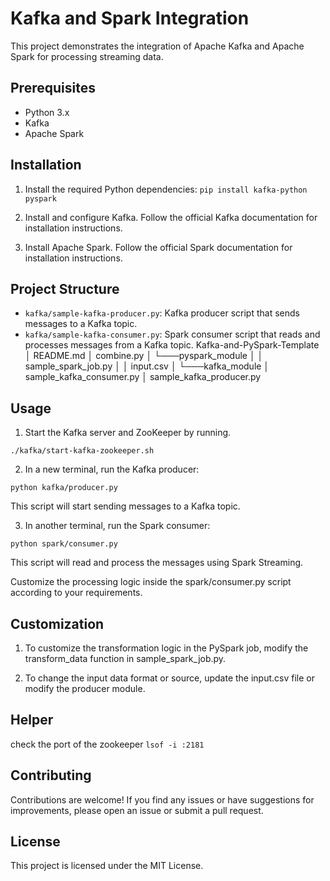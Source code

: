 # Kafka and Spark Integration

This project demonstrates the integration of Apache Kafka and Apache Spark for processing streaming data.

## Prerequisites

- Python 3.x
- Kafka
- Apache Spark

## Installation

1. Install the required Python dependencies:
```pip install kafka-python pyspark```

2. Install and configure Kafka. Follow the official Kafka documentation for installation instructions.

3. Install Apache Spark. Follow the official Spark documentation for installation instructions.

## Project Structure

- `kafka/sample-kafka-producer.py`: Kafka producer script that sends messages to a Kafka topic.
- `kafka/sample-kafka-consumer.py`: Spark consumer script that reads and processes messages from a Kafka topic.
    Kafka-and-PySpark-Template
    │ README.md
    │ combine.py
    │
    └───pyspark_module
    │ │ sample_spark_job.py
    │ │ input.csv
    │
    └───kafka_module
    │ sample_kafka_consumer.py
    │ sample_kafka_producer.py

## Usage

1. Start the Kafka server and ZooKeeper by running.
```shell
./kafka/start-kafka-zookeeper.sh
```

2. In a new terminal, run the Kafka producer:
```shell
python kafka/producer.py
```
This script will start sending messages to a Kafka topic.

3. In another terminal, run the Spark consumer:
```shell
python spark/consumer.py
```

This script will read and process the messages using Spark Streaming.

Customize the processing logic inside the spark/consumer.py script according to your requirements.

## Customization

1. To customize the transformation logic in the PySpark job, modify the transform_data function in sample_spark_job.py.

2. To change the input data format or source, update the input.csv file or modify the producer module.


## Helper

check the port of the zookeeper
```lsof -i :2181```

## Contributing
Contributions are welcome! If you find any issues or have suggestions for improvements, please open an issue or submit a pull request.

## License
This project is licensed under the MIT License.
